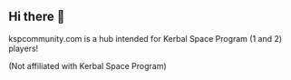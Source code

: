 ## Hi there 👋

kspcommunity.com is a hub intended for Kerbal Space Program (1 and 2) players!

(Not affiliated with Kerbal Space Program)
